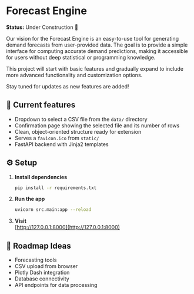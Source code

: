 # Forecast Engine

**Status:** Under Construction 🚧

Our vision for the Forecast Engine is an easy-to-use tool for generating demand forecasts from user-provided data. The goal is to provide a simple interface for computing accurate demand predictions, making it accessible for users without deep statistical or programming knowledge.

This project will start with basic features and gradually expand to include more advanced functionality and customization options.

Stay tuned for updates as new features are added!

## 🚀 Current features

- Dropdown to select a CSV file from the `data/` directory
- Confirmation page showing the selected file and its number of rows
- Clean, object-oriented structure ready for extension
- Serves a `favicon.ico` from `static/`
- FastAPI backend with Jinja2 templates

## ⚙️ Setup

1. **Install dependencies**

   ```bash
   pip install -r requirements.txt
   ```

2. **Run the app**

   ```bash
   uvicorn src.main:app --reload
   ```

3. **Visit**  
   [http://127.0.0.1:8000](http://127.0.0.1:8000)

## 📅 Roadmap Ideas

- Forecasting tools
- CSV upload from browser
- Plotly Dash integration
- Database connectivity
- API endpoints for data processing
